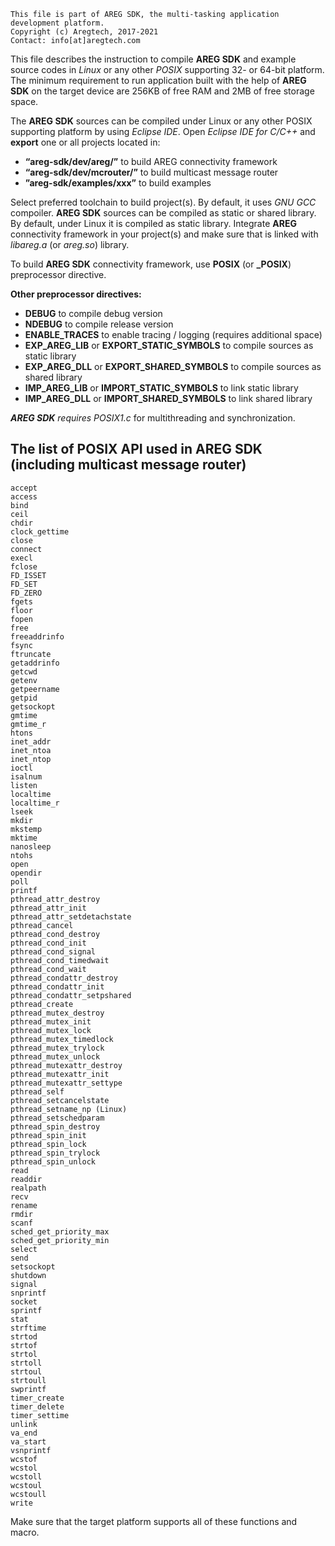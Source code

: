 ﻿```
This file is part of AREG SDK, the multi-tasking application development platform.
Copyright (c) Aregtech, 2017-2021
Contact: info[at]aregtech.com
```

This file describes the instruction to compile **AREG SDK** and example source codes in _Linux_ or any other _POSIX_ supporting 32- or 64-bit platform. The minimum requirement to run application built with the help of **AREG SDK** on the target device are 256KB of free RAM and 2MB of free storage space.

The **AREG SDK** sources can be compiled under Linux or any other POSIX supporting platform by using _Eclipse IDE_. Open _Eclipse IDE for C/C++_ and **export** one or all projects located in:
- **“areg-sdk/dev/areg/”** to build AREG connectivity framework
- **“areg-sdk/dev/mcrouter/”** to build multicast message router
- **”areg-sdk/examples/xxx”** to build examples

Select preferred toolchain to build project(s). By default, it uses _GNU GCC_ compoiler. **AREG SDK** sources can be compiled as static or shared library. By default, under Linux it is compiled as static library. Integrate **AREG** connectivity framework in your project(s) and make sure that is linked with _libareg.a_ (or _areg.so_) library.


To build **AREG SDK** connectivity framework, use **POSIX** (or **_POSIX**) preprocessor directive. 

**Other preprocessor directives:**
- **DEBUG** to compile debug version
- **NDEBUG** to compile release version
- **ENABLE_TRACES** to enable tracing / logging (requires additional space)
- **EXP_AREG_LIB** or **EXPORT_STATIC_SYMBOLS** to compile sources as static library
- **EXP_AREG_DLL** or **EXPORT_SHARED_SYMBOLS** to compile sources as shared library
- **IMP_AREG_LIB** or **IMPORT_STATIC_SYMBOLS** to link static library
- **IMP_AREG_DLL** or **IMPORT_SHARED_SYMBOLS** to link shared library

_**AREG SDK** requires POSIX1.c_ for multithreading and synchronization.

## The list of POSIX API used in AREG SDK (including multicast message router)

```
accept
access
bind
ceil
chdir
clock_gettime
close
connect
execl
fclose
FD_ISSET
FD_SET
FD_ZERO
fgets
floor
fopen
free
freeaddrinfo
fsync
ftruncate
getaddrinfo
getcwd
getenv
getpeername
getpid
getsockopt
gmtime
gmtime_r
htons
inet_addr
inet_ntoa
inet_ntop
ioctl
isalnum
listen
localtime
localtime_r
lseek
mkdir
mkstemp
mktime
nanosleep
ntohs
open
opendir
poll
printf
pthread_attr_destroy
pthread_attr_init
pthread_attr_setdetachstate
pthread_cancel
pthread_cond_destroy
pthread_cond_init
pthread_cond_signal
pthread_cond_timedwait
pthread_cond_wait
pthread_condattr_destroy
pthread_condattr_init
pthread_condattr_setpshared
pthread_create
pthread_mutex_destroy
pthread_mutex_init
pthread_mutex_lock
pthread_mutex_timedlock
pthread_mutex_trylock
pthread_mutex_unlock
pthread_mutexattr_destroy
pthread_mutexattr_init
pthread_mutexattr_settype
pthread_self
pthread_setcancelstate
pthread_setname_np (Linux)
pthread_setschedparam
pthread_spin_destroy
pthread_spin_init
pthread_spin_lock
pthread_spin_trylock
pthread_spin_unlock
read
readdir
realpath
recv
rename
rmdir
scanf
sched_get_priority_max
sched_get_priority_min
select
send
setsockopt
shutdown
signal
snprintf
socket
sprintf
stat
strftime
strtod
strtof
strtol
strtoll
strtoul
strtoull
swprintf
timer_create
timer_delete
timer_settime
unlink
va_end
va_start
vsnprintf
wcstof
wcstol
wcstoll
wcstoul
wcstoull
write
```
Make sure that the target platform supports all of these functions and macro.
